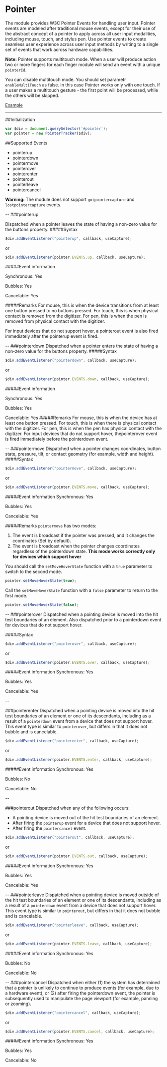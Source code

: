 # Pointer
The module provides W3C Pointer Events for handling user input. Pointer events are modeled after traditional mouse events, except for their use of the abstract concept of a pointer to apply across all user input modalities, including mouse, touch, and stylus pen. Use pointer events to create seamless user experience across user input methods by writing to a single set of events that work across hardware capabilities.
>
**Note:** Pointer supports multitouch mode. When a user will produce action two or more fingers for each finger module will send an event with a unique `pointerId`. 
>
You can disable multitouch mode. You should set parametr `enableMultiTouch` as false. In this case Pointer works only with one touch. If a user makes a multitouch gesture - the first point will be processed, while the others will be skipped.

[Example](http://rapid-application-development-js.github.io/Pointer/example)

---

##Initialization

```javascript
var $div = document.querySelector('#pointer');
var pointer = new PointerTracker($div);
```

##Supported Events
- pointerup
- pointerdown
- pointermove
- pointerover
- pointerenter
- pointerout
- pointerleave
- pointercancel

**Warning:** The module does not support `gotpointercapture` and `lostpointercapture` events.

-- 
###pointerup

Dispatched when a pointer leaves the state of having a non-zero value for the buttons property.
#####Syntax

```javascript
$div.addEventListener("pointerup", callback, useCapture);
```
or

```javascript
$div.addEventListener(pointer.EVENTS.up, callback, useCapture);
```

#####Event information

Synchronous: Yes

Bubbles:	   Yes 

Cancelable:  Yes 

#####Remarks
For mouse, this is when the device transitions from at least one button pressed to no buttons pressed. For touch, this is when physical contact is removed from the digitizer. For pen, this is when the pen is removed from physical contact with the digitizer.

For input devices that do not support hover, a pointerout event is also fired immediately after the pointerup event is fired.

--
###pointerdown
Dispatched when a pointer enters the state of having a non-zero value for the buttons property.
#####Syntax
```javascript
$div.addEventListener("pointerdown", callback, useCapture);
```
or

```javascript
$div.addEventListener(pointer.EVENTS.down, callback, useCapture);
```
#####Event information

Synchronous: Yes

Bubbles:	   Yes 

Cancelable:  Yes 
#####Remarks
For mouse, this is when the device has at least one button pressed. For touch, this is when there is physical contact with the digitizer. For pen, this is when the pen has physical contact with the digitizer. For input devices that do not support hover, thepointerover event is fired immediately before the pointerdown event.

--
###pointermove
Dispatched when a pointer changes coordinates, button state, pressure, tilt, or contact geometry (for example, width and height).
#####Syntax
```javascript
$div.addEventListener("pointermove", callback, useCapture);
```
or

```javascript
$div.addEventListener(pointer.EVENTS.move, callback, useCapture);
```

#####Event information
Synchronous: Yes

Bubbles:	   Yes 

Cancelable:  Yes 

#####Remarks
`pointermove` has two modes:

1. The event is broadcast if the pointer was pressed, and it changes the coordinates (Set by default).
2. The event is broadcast when the pointer changes coordinates regardless of the pointerdown state. **This mode works correctly only for devices which support hover**

You should call the `setMoveHoverState` function with a `true` parameter to switch to the second mode.

```javascript
pointer.setMoveHoverState(true);
```

Call the `setMoveHoverState` function with a `false` parameter to return to the first mode.

```javascript
pointer.setMoveHoverState(false);
```

--
###pointerover
Dispatched when a pointing device is moved into the hit test boundaries of an element. Also dispatched prior to a pointerdown event for devices that do not support hover.

#####Syntax

```javascript
$div.addEventListener("pointerover", callback, useCapture);
```
or

```javascript
$div.addEventListener(pointer.EVENTS.over, callback, useCapture);
```

#####Event information
Synchronous: Yes

Bubbles:	   Yes 

Cancelable:  Yes 

--

###pointerenter
Dispatched when a pointing device is moved into the hit test boundaries of an element or one of its descendants, including as a result of a `pointerdown` event from a device that does not support hover. This event type is similar to `pointerover`, but differs in that it does not bubble and is cancelable.

```javascript
$div.addEventListener("pointerenter", callback, useCapture);
```

or

```javascript
$div.addEventListener(pointer.EVENTS.enter, callback, useCapture);
```

#####Event information
Synchronous: Yes

Bubbles:	   No 

Cancelable:  No 

--

###pointerout
Dispatched when any of the following occurs:

* A pointing device is moved out of the hit test boundaries of an element.
* After firing the `pointerup` event for a device that does not support hover.
* After firing the `pointercancel` event.


```javascript
$div.addEventListener("pointerout", callback, useCapture);
```
or

```javascript
$div.addEventListener(pointer.EVENTS.out, callback, useCapture);
```
#####Event information
Synchronous: Yes

Bubbles:	   Yes 

Cancelable:  Yes

--
###pointerleave
Dispatched when a pointing device is moved outside of the hit test boundaries of an element or one of its descendants, including as a result of a `pointerdown` event from a device that does not support hover. This event type is similar to `pointerout`, but differs in that it does not bubble and is cancelable.

```javascript
$div.addEventListener("pointerleave", callback, useCapture);
```
or

```javascript
$div.addEventListener(pointer.EVENTS.leave, callback, useCapture);
```
#####Event information
Synchronous: Yes

Bubbles:	   No 

Cancelable:  No 

--
###pointercancel 
Dispatched when either (1) the system has determined that a pointer is unlikely to continue to produce events (for example, due to a hardware event), or (2) after firing the pointerdown event, the pointer is subsequently used to manipulate the page viewport (for example, panning or zooming).

```javascript
$div.addEventListener("pointercancel", callback, useCapture);
```
or

```javascript
$div.addEventListener(pointer.EVENTS.cancel, callback, useCapture);
```

#####Event information
Synchronous: Yes

Bubbles:	   Yes 

Cancelable:  No
